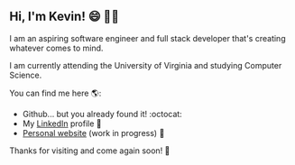 ## Hi, I'm Kevin! :smile: :raising_hand_man:

I am an aspiring software engineer and full stack developer that's creating whatever comes to mind.

I am currently attending the University of Virginia and studying Computer Science.

You can find me here 🌎:
- Github... but you already found it! :octocat: 
- My [LinkedIn](https://www.linkedin.com/in/kevin-luk/) profile :necktie:
- [Personal website](https://kevinluk.netlify.app/) (work in progress) :construction:

Thanks for visiting and come again soon! :wave:
